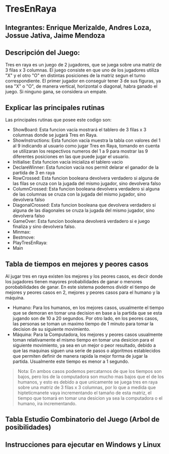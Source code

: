 # TresEnRaya
Integrantes: Enrique Merizalde, Andres Loza, Jossue Jativa, Jaime Mendoza
---
## Descripción del Juego:
Tres en raya es un juego de 2 jugadores, que se juega sobre una matriz de 3 filas x 3 columnas. El juego consiste en que uno de los jugadores utiliza "X" y el otro "O" en distintas posiciones de la matriz segun el turno correspondiente. El primer jugador en conseguir tener 3 de sus figuras, ya sea "X" o "O", de manera vertical, horizontal o diagonal, habra ganado el juego. Si ninguno gana, se considera un empate. 


## Explicar las principales rutinas 
Las principales rutinas que posee este codigo son: 
* ShowBoard: Esta funcion vacía mostrará el tablero de 3 filas x 3 columnas donde se jugará Tres en Raya.
* ShowInstructions: Esta funcion vacía muestra la tabla con valores del 1 al 9 indicando al usuario como jugar Tres en Raya, tomando en cuenta se utilizaran los respectivos numeros del 1 a 9 para mostrar las 9 diferentes posiciones en las que puede jugar el usuario. 
* Initialise: Esta funcion vacía inicializa el tablero vacio 
* DeclareWinner: Esta funcion vacía nos permit delarar el ganador de la partida de 3 en raya
* RowCrossed: Esta funcion booleana devolvera verdadero si alguna de las filas se cruza con la jugada del mismo jugador, sino devolvera falso 
* ColumnCrossed: Esta funcion booleana devolvera verdadero si alguna de las columnas se cruza con la jugada del mismo jugador, sino devolvera falso 
* DiagonalCrossed: Esta funcion booleana que devolvera verdadero si alguna de las diagonales se cruza la jugada del mismo jugador, sino devolvera falso 
* GameOver: Esta funcion booleana devolverá verdadero si e juego finaliza y sino devolvera falso.
* Minmax: 
* Bestmove: 
* PlayTresEnRaya:
* Main


## Tabla de tiempos en mejores y peores casos
Al jugar tres en raya existen los mejores y los peores casos, es decir donde los jugadores tienen mayores probabilidades de ganar o menores porobabilidades de ganar. En este sistema podemos dividir el tiempo de mejores y peores casos en 2, mejores y peores casos para el humano y la máquina. 
* Humano: Para los humanos, en los mejores casos, usualmente el tiempo que se demoran en tomar una decision en base a la partida que se esta jugando son de 10 a 20 segundos. Por otro lado, en los peores casos, las personas se toman un maximo tiempo de 1 minuto para tomar la decision de su siguiente movimiento. 
* Máquina: Para la Computadora, los mejores y peores casos usualmente toman relativamente el mismo tiempo en tomar una desicion para el siguiente movimiento, ya sea en un mejor o peor resultado, debido a que las maquinas siguen una serie de pasos o algoritmos establecidos que permiten definir de manera rapida la mejor forma de jugar la partida. Usualmente este tiempo es menor a 1 segundo.

> Nota: En ambos casos podemos percatarnos de que los tiempos son bajos, pero los de la computadora son mucho mas bajos que el de los humanos, y esto es debido a que unicamente se juega tres en raya sobre una matriz de 3 filas x 3 columnas, por lo que a medida que hipteticmanete vaya incrementando el tamaño de esta matriz, el tiempo que tomará en tomar una desicion ya sea la computadora o el humano, ira incrementando.


## Tabla Estudio Combinatorio del Juego (Arbol de posibilidades)


## Instrucciones para ejecutar en Windows y Linux  




